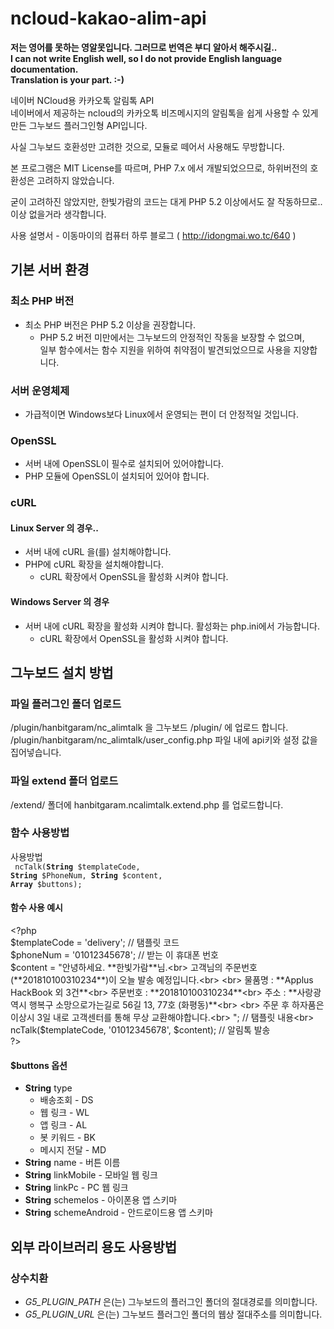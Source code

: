 # ncloud-kakao-alim-api
**저는 영어를 못하는 영알못입니다. 그러므로 번역은 부디 알아서 해주시길..** <br>
**I can not write English well, so I do not provide English language documentation.**<br>
**Translation is your part.  :-)**

네이버 NCloud용 카카오톡 알림톡 API<br>
네이버에서 제공하는 ncloud의 카카오톡 비즈메시지의 알림톡을 쉽게 사용할 수 있게 만든 그누보드 플러그인형 API입니다.

사실 그누보드 호환성만 고려한 것으로, 모듈로 떼어서 사용해도 무방합니다.

본 프로그램은 MIT License를 따르며, PHP 7.x 에서 개발되었으므로, 하위버전의 호환성은 고려하지 않았습니다.

굳이 고려하진 않았지만, 한빛가람의 코드는 대게 PHP 5.2 이상에서도 잘 작동하므로.. 이상 없을거라 생각합니다.

사용 설명서 - 이동마이의 컴퓨터 하루 블로그 ( http://idongmai.wo.tc/640 )

## 기본 서버 환경
### 최소 PHP 버전
- 최소 PHP 버전은 PHP 5.2 이상을 권장합니다.
  - PHP 5.2 버전 미만에서는 그누보드의 안정적인 작동을 보장할 수 없으며,<br>일부 함수에서는 함수 지원을 위하여 취약점이 발견되었으므로 사용을 지양합니다.
### 서버 운영체제
- 가급적이면 Windows보다 Linux에서 운영되는 편이 더 안정적일 것입니다.
### OpenSSL
- 서버 내에 OpenSSL이 필수로 설치되어 있어야합니다.
- PHP 모듈에 OpenSSL이 설치되어 있어야 합니다.
### cURL
#### Linux Server 의 경우..
- 서버 내에 cURL 을(를) 설치해야합니다.
- PHP에 cURL 확장을 설치해야합니다.
  - cURL 확장에서 OpenSSL을 활성화 시켜야 합니다.
#### Windows Server 의 경우
- 서버 내에 cURL 확장을 활성화 시켜야 합니다. 활성화는 php.ini에서 가능합니다.
  - cURL 확장에서 OpenSSL을 활성화 시켜야 합니다.
## 그누보드 설치 방법
### 파일 플러그인 폴더 업로드
/plugin/hanbitgaram/nc_alimtalk 을 그누보드 /plugin/ 에 업로드 합니다.<br>
/plugin/hanbitgaram/nc_alimtalk/user_config.php 파일 내에 api키와 설정 값을 집어넣습니다.

### 파일 extend 폴더 업로드
/extend/ 폴더에 hanbitgaram.ncalimtalk.extend.php 를 업로드합니다.

### 함수 사용방법
사용방법<br>
<code> ncTalk(**String** $templateCode, **String** $PhoneNum, **String** $content, **Array** $buttons); </code>

#### 함수 사용 예시
 \<?php<br>
    $templateCode = 'delivery'; // 탬플릿 코드<br>
    $phoneNum = '01012345678'; // 받는 이 휴대폰 번호<br>
    $content = "안녕하세요. **한빛가람**님.<br>
     고객님의 주문번호(**201810100310234**)이 오늘 발송 예정입니다.<br>
     <br>
     물품명 : **Applus HackBook 외 3건**<br>
     주문번호 : **201810100310234**<br>
     주소 : **사랑광역시 행복구 소망으로가는길로 56길 13, 77호 (화평동)**<br>
     <br>
     주문 후 하자품은 이상시 3일 내로 고객센터를 통해 무상 교환해야합니다.<br>
     "; // 탬플릿 내용<br>
    ncTalk($templateCode, '01012345678', $content); // 알림톡 발송 <br>
  ?\>

#### $buttons 옵션
- **String** type
  - 배송조회 - DS<br>
  - 웹 링크 - WL<br>
  - 앱 링크 - AL<br>
  - 봇 키워드 - BK<br>
  - 메시지 전달 - MD<br>
-  **String** name - 버튼 이름<br>
-  **String** linkMobile - 모바일 웹 링크 <br>
-  **String** linkPc - PC 웹 링크 <br>
-  **String** schemeIos - 아이폰용 앱 스키마<br>
-  **String** schemeAndroid - 안드로이드용 앱 스키마<br>

## 외부 라이브러리 용도 사용방법
### 상수치환
- *G5_PLUGIN_PATH* 은(는) 그누보드의 플러그인 폴더의 절대경로를 의미합니다.
- *G5_PLUGIN_URL* 은(는) 그누보드 플러그인 폴더의 웹상 절대주소를 의미합니다.
